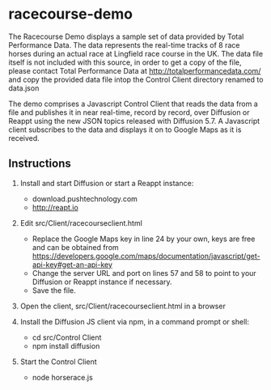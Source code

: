# racecourse-demo

The Racecourse Demo displays a sample set of data provided by Total Performance Data. The data represents
the real-time tracks of 8 race horses during an actual race at Lingfield race course in the UK. The data
file itself is not included with this source, in order to get a copy of the file, please contact Total Performance
Data at http://totalperformancedata.com/ and copy the provided data file intop the Control Client directory
renamed to data.json

The demo comprises a Javascript Control Client that reads the data from a file and publishes it in near 
real-time, record by record, over Diffusion or Reappt using the new JSON topics released with Diffusion 
5.7. A Javascript client subscribes to the data and displays it on to Google Maps as it is received.
 
Instructions
------------

1. Install and start Diffusion or start a Reappt instance:
	- download.pushtechnology.com
	- http://reapt.io

2. Edit src/Client/racecourseclient.html
	- Replace the Google Maps key in line 24 by your own, keys are free and can be obtained from https://developers.google.com/maps/documentation/javascript/get-api-key#get-an-api-key
	- Change the server URL and port on lines 57 and 58 to point to your Diffusion or Reappt instance if necessary.
	- Save the file.

3. Open the client, src/Client/racecourseclient.html in a browser

4. Install the Diffusion JS client via npm, in a command prompt or shell:
	- cd src/Control Client
	- npm install diffusion

5. Start the Control Client
	- node horserace.js
	